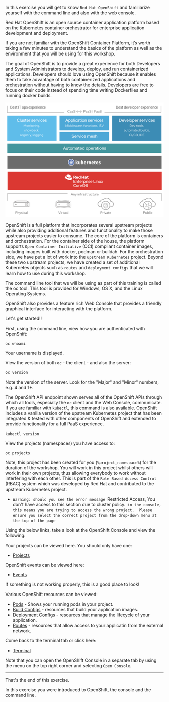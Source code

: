In this exercise you will get to know ``Red Hat OpenShift`` and familiarize yourself with the command line and also with the web console. 

Red Hat OpenShift is an open source container application platform based on the Kubernetes container orchestrator for enterprise application development and deployment. 

If you are not familiar with the OpenShift Container Platform, it’s worth taking a few minutes to understand the basics of the platform as well as the environment that you will be using for this workshop.

The goal of OpenShift is to provide a great experience for both Developers and System Administrators to develop, deploy, and run containerized applications. Developers should love using OpenShift because it enables them to take advantage of both containerized applications and orchestration without having to know the details. Developers are free to focus on their code instead of spending time writing Dockerfiles and running docker builds.

![image](images/ocp4-arch-diagram.png)

OpenShift is a full platform that incorporates several upstream projects while also providing additional features and functionality to make those upstream projects easier to consume. The core of the platform is containers and orchestration. For the container side of the house, the platform supports ``Open Container Initiative`` (OCI) compliant container images, including images built with docker, podman or buildah.  For the orchestration side, we have put a lot of work into the ``upstream Kubernetes`` project. Beyond these two upstream projects, we have created a set of additional Kubernetes objects such as ``routes`` and ``deployment configs`` that we will learn how to use during this workshop.

The command line tool that we will be using as part of this training is called the oc tool. This tool is provided for Windows, OS X, and the Linux Operating Systems.

OpenShift also provides a feature rich Web Console that provides a friendly graphical interface for interacting with the platform.

Let's get started!! 

First, using the command line, view how you are authenticated with OpenShift:

```execute
oc whoami
```

Your username is displayed.  

View the version of both ``oc`` - the client - and also the server:

```execute
oc version
```

Note the version of the server. Look for the "Major" and "Minor" numbers, e.g. 4 and 1+.

The OpenShift API endpoint shown serves all of the OpenShift APIs through which all tools, especially the ``oc`` client and the Web Console, communicate. If you are familiar with ``kubectl``, this command is also available. OpenShift includes a vanilla version of the upstream Kubernetes project that has been integrated & tested with other components of OpenShift and extended to provide functionality for a full PaaS experience. 

```execute
kubectl version
```

View the projects (namespaces) you have access to:

```execute
oc projects
```

Note, this project has been created for you (``%project_namespace%``) for the duration of the workshop. You will work in this project whilst others will work in their own projects, thus allowing everybody to work without interfering with each other.  This is part of the ``Role Based Access Control`` (RBAC) system which was developed by Red Hat and contributed to the upstream Kubernetes project. 

  - ``Warning: should you see the error message ``Restricted Access, You don't have access to this section due to cluster policy.`` in the console, this means you are trying to access the wrong project.  Please ensure you select the correct project from the drop-down menu at the top of the page``  

Using the below links, take a look at the OpenShift Console and view the following:

Your projects can be viewed here.  You should only have one: 

* [Projects](%console_url%) 

<!--
The status of your project can be seen here:

* [Status](%console_url%/overview/ns/%project_namespace%)

Click on the ``Dashboard`` button to see your resource usage in your project. As you have just started the workshop you are using nothing, so it shows 0% utilization for CPU and Memory.  
-->

OpenShift events can be viewed here:

* [Events](%console_url%/k8s/ns/%project_namespace%/events)

If something is not working properly, this is a good place to look! 

Various OpenShift resources can be viewed:

* [Pods](%console_url%/k8s/ns/%project_namespace%/pods) - Shows your running pods in your project. 
* [Build Configs](%console_url%/k8s/ns/%project_namespace%/buildconfigs) - resources that build your application images.
* [Deployment Configs](%console_url%/k8s/ns/%project_namespace%/deploymentconfigs) - resources that manage the lifecycle of your application.
* [Routes](%console_url%/k8s/ns/%project_namespace%/routes) - resources that allow access to your applicatin from the external network.

<!--
* [Workloads](%console_url%/k8s/cluster/projects/%project_namespace%/workloads)
-->

<!--
You can view various technologies, including Source to Image, Templates and Operators here:

* [Developer Catalog](%console_url%/catalog/ns/%project_namespace%)
-->

<!--
Note, this is not availabe on RHPDS  or only for admin users... 
* [Operator management](%console_url%/operatormanagement/ns/%project_namespace%)
-->

Come back to the terminal tab or click here:

* [Terminal](%terminal_url%)

Note that you can open the OpenShift Console in a separate tab by using the menu on the top right corner and selecting ``Open Console``. 

---
That's the end of this exercise.

In this exercise you were introduced to OpenShift, the console and the command line. 
